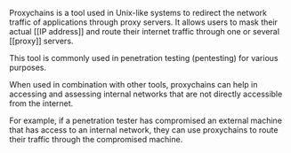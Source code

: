 Proxychains is a tool used in Unix-like systems to redirect the network traffic of applications through proxy servers. It allows users to mask their actual [[IP address]] and route their internet traffic through one or several [[proxy]] servers. 

This tool is commonly used in penetration testing (pentesting) for various purposes.

When used in combination with other tools, proxychains can help in accessing and assessing internal networks that are not directly accessible from the internet. 

For example, if a penetration tester has compromised an external machine that has access to an internal network, they can use proxychains to route their traffic through the compromised machine.